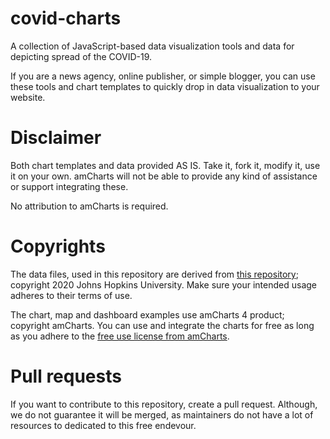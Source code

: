 # covid-charts
A collection of JavaScript-based data visualization tools and data for depicting spread of the COVID-19.

If you are a news agency, online publisher, or simple blogger, you can use these tools and chart templates to quickly drop in data visualization to your website.

# Disclaimer
Both chart templates and data provided AS IS. Take it, fork it, modify it, use it on your own. amCharts will not be able to provide any kind of assistance or support integrating these.

No attribution to amCharts is required.

# Copyrights
The data files, used in this repository are derived from [this repository](https://github.com/CSSEGISandData/COVID-19); copyright 2020 Johns Hopkins University. Make sure your intended usage adheres to their terms of use.

The chart, map and dashboard examples use amCharts 4 product; copyright amCharts. You can use and integrate the charts for free as long as you adhere to the [free use license from amCharts](https://github.com/amcharts/amcharts4#license).

# Pull requests
If you want to contribute to this repository, create a pull request. Although, we do not guarantee it will be merged, as maintainers do not have a lot of resources to dedicated to this free endevour.